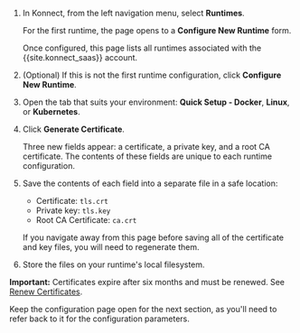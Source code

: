 <!-- Shared between Konnect gateway runtime config topics: Docker, Kubernetes, and kong.conf -->
1. In Konnect, from the left navigation menu, select **Runtimes**.

    For the first runtime, the page opens to a **Configure New Runtime** form.

    Once configured, this page lists all runtimes associated with the
    {{site.konnect_saas}} account.

2. (Optional) If this is not the first runtime configuration, click
**Configure New Runtime**.

2. Open the tab that suits your environment: **Quick Setup - Docker**,
**Linux**, or **Kubernetes**.

3. Click **Generate Certificate**.

    Three new fields appear: a certificate, a private key, and a root CA
    certificate. The contents of these fields are unique to each
    runtime configuration.

5. Save the contents of each field into a separate file in a safe location:

    * Certificate: `tls.crt`
    * Private key: `tls.key`
    * Root CA Certificate: `ca.crt`

    If you navigate away from this page before saving all of the
    certificate and key files, you will need to regenerate them.

6. Store the files on your runtime's local filesystem.

<div class="alert alert-ee warning">
<b>Important:</b> Certificates expire after six months and must be renewed. See
<a href="/konnect/runtime-manager/renew-certificates">Renew Certificates</a>.
</div>

Keep the configuration page open for the next section, as you'll need to refer
back to it for the configuration parameters.
